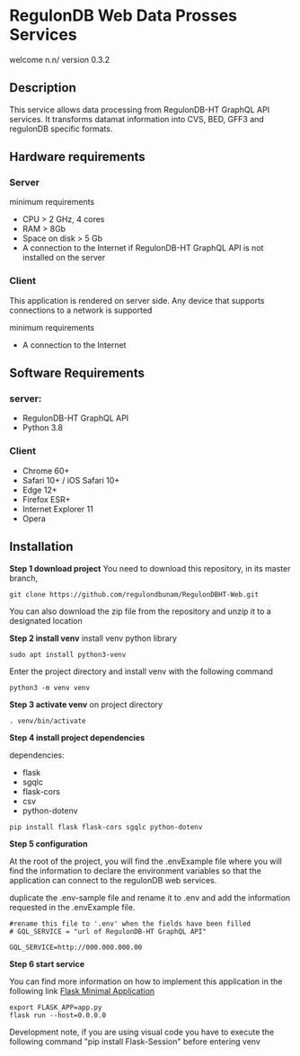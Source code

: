 # RegulonDB Web Data Prosses Services

welcome n.n/
version 0.3.2

## Description
This service allows data processing from RegulonDB-HT GraphQL API services. It transforms datamat information into CVS, BED, GFF3 and regulonDB specific formats.

## Hardware requirements

### Server

minimum requirements

-   CPU > 2 GHz, 4 cores
-   RAM > 8Gb
-   Space on disk > 5 Gb
-   A connection to the Internet if RegulonDB-HT GraphQL API is not installed on the server

### Client

This application is rendered on server side. Any device that supports connections to a network is supported

minimum requirements

-   A connection to the Internet

## Software Requirements

### server:

-   RegulonDB-HT GraphQL API
-   Python 3.8

### Client

- Chrome 60+
- Safari 10+ / iOS Safari 10+
- Edge 12+
- Firefox ESR+
- Internet Explorer 11
- Opera

## Installation

**Step 1 download project**
You need to download this repository, in its master branch,

```shell
git clone https://github.com/regulondbunam/RegulonDBHT-Web.git
```

You can also download the zip file from the repository and unzip it to a designated location

**Step 2 install venv**
install venv python library
```shell
sudo apt install python3-venv
```
Enter the project directory and install venv with the following command
```shell
python3 -m venv venv
```
**Step 3 activate venv**
on project directory
```shell
. venv/bin/activate
```
**Step 4 install project dependencies**

dependencies: 
- flask
- sgqlc
- flask-cors
- csv
- python-dotenv
```shell
pip install flask flask-cors sgqlc python-dotenv
```
**Step 5 configuration**

At the root of the project, you will find the .envExample file where you will find the information to declare the environment variables so that the application can connect to the regulonDB web services.

duplicate the .env-sample file and rename it to .env and add the information requested in the .envExample file.

``` 
#rename this file to '.env' when the fields have been filled
# GQL_SERVICE = "url of RegulonDB-HT GraphQL API"

GQL_SERVICE=http://000.000.000.00
```

**Step 6 start service**

You can find more information on how to implement this application in the following link [Flask Minimal Application](https://flask.palletsprojects.com/en/2.0.x/quickstart/#a-minimal-application)

```shell
export FLASK_APP=app.py
flask run --host=0.0.0.0
```
Development note, if you are using visual code you have to execute the following command "pip install Flask-Session" before entering venv